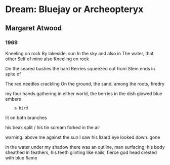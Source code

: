 # Dream: Bluejay or Archeopteryx
## Margaret Atwood
### 1969

Kneeling on rock
By lakeside, sun
In the sky and also in
The water, that other
Self of mine also 
Kneeling on rock

On the seared bushes the hard
Berries squeezed out from
Stem ends in spite of

The red needles crackling
On the ground, the sand, among
the roots, firedry

my four hands gathering
in either world, the berries
in the dish glowed blue
embers

		a bird
lit on both branches

his beak split / his tin
scream forked in the air

warning. above me
against the sun I saw
his lizard eye
		looked
down.     gone

in the water 
under my shadow
there was an outline, man
surfacing, his body sheathed
in feathers, his teeth
glinting like nails, fierce god
head crested with blue flame
